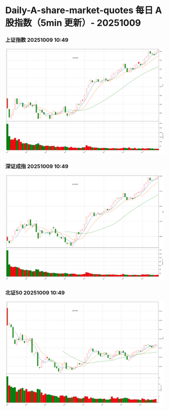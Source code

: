 
# Daily-A-share-market-quotes 每日 A 股指数（5min 更新）- 20251009

### 上证指数 20251009 10:49
![](./fig/2025/10/20251009-sh000001.png)

### 深证成指 20251009 10:49
![](./fig/2025/10/20251009-sz399001.png)

### 北证50 20251009 10:49
![](./fig/2025/10/20251009-bj899050.png)
